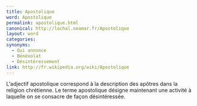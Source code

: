 ```yaml
---
title: Apostolique
word: Apostolique
permalink: apostolique.html
canonical: http://lachal.neamar.fr/Apostolique
layout: word
categories:
synonyms:
  - Qui annonce
  - Bénévolat
  - Désintéressement
link: http://fr.wikipedia.org/wiki/Apostolique
---
```


L'adjectif apostolique correspond à la description des apôtres dans la religion chrétienne. Le terme apostolique désigne maintenant une activité à laquelle on se consacre de façon désintéressée.

